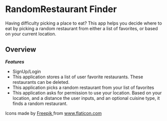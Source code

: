 # RandomRestaurant Finder

Having difficulty picking a place to eat? This app helps you decide where to eat by picking a random restaurant from either a list of favorites, or based on your current location.

## Overview

***Features***
- SignUp/Login
- This application stores a list of user favorite restaurants. These restaurants can be deleted.
- This application picks a random restaurant from your list of favorites
- This application asks for permission to use your location. Based on your location, and a distance the user inputs, and an optional cuisine type, it finds a random restaurant.


<div>
            Icons made by
            <a href="https://www.flaticon.com/authors/freepik" title="Freepik">
              Freepik
            </a>
            from
            <a href="https://www.flaticon.com/" title="Flaticon">
              www.flaticon.com
            </a>
          </div>
          
